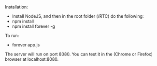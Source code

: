 Installation: 

* Install NodeJS, and then in the root folder (/RTC) do the following:
* npm install
* npm install forever -g

To run:
* forever app.js

The server will run on port 8080.
You can test it in the (Chrome or Firefox) browser at localhost:8080.
 
